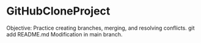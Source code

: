 # GitHubCloneProject
Objective: Practice creating branches, merging, and resolving conflicts. git add README.md
Modification in main branch.
